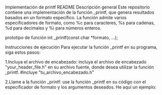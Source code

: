 Implementación de printf README
Descripción general
Este repositorio contiene una implementación de la función _printf, que genera resultados basados ​​en un formato específico. La función admite varios especificadores de formato, como %c para caracteres, %s para cadenas, %d para decimales y %i para números enteros.


prototipo de función
int _printf(const char *formato, ...);

Instrucciones de ejecución
Para ejecutar la función _printf en su programa, siga estos pasos:

1.Incluya el archivo de encabezado: incluya el archivo de encabezado "your_header_file.h" en su archivo fuente, donde desea utilizar la función _printf. #incluye "tu_archivo_encabezado.h"

2.Llame a la función _printf: use la función _printf en su código con el especificador de formato y los argumentos deseados. He aquí un ejemplo:
